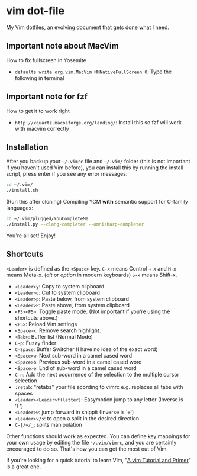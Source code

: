 vim dot-file
===========

My Vim dotfiles, an evolving document that gets done what I need.

## Important note about MacVim
How to fix fullscreen in Yosemite
* `defaults write org.vim.MacVim MMNativeFullScreen 0`: Type the following in terminal

## Important note for fzf
How to get it to work right
* `http://xquartz.macosforge.org/landing/`: Install this so fzf will work with macvim correctly

## Installation

After you backup your `~/.vimrc` file and `~/.vim/` folder (this is not important if you haven't used Vim before), you can install this by running the install script, press enter if you see any error messages:

```bash
cd ~/.vim/
./install.sh
```
(Run this after cloning)
Compiling YCM **with** semantic support for C-family languages:
```bash
cd ~/.vim/plugged/YouCompleteMe
./install.py --clang-completer --omnisharp-completer
```

You're all set! Enjoy!

## Shortcuts

`<Leader>` is defined as the `<Space>` key. `C-x` means Control + x and `M-x` means Meta-x. (*alt* or *option* in modern keyboards) `S-x` means Shift-x.

* `<Leader>y`: Copy to system clipboard
* `<Leader>d`: Cut to system clipboard
* `<Leader>p`: Paste below, from system clipboard
* `<Leader>P`: Paste above, from system clipboard
* `<F5><F5>`: Toggle paste mode. (Not important if you're using the shortcuts above.)
* `<F5>`: Reload Vim settings
* `<Space>x`: Remove search highlight.
* `<Tab>`: Buffer list (Normal Mode)
* `C-p`: Fuzzy finder
* `C-Space`: Buffer Switcher (I have no idea of the exact word)
* `<Space>w`: Next sub-word in a camel cased word
* `<Space>b`: Previous sub-word in a camel cased word
* `<Space>e`: End of sub-word in a camel cased word
* `C-n`: Add the next occurrence of the selection to the multiple cursor selection
* `:retab`: "retabs" your file acording to vimrc e.g. replaces all tabs with spaces
* `<Leader><Leader>f(letter)`: Easymotion jump to any letter (Inverse is 'F')
* `<Leader>w`: jump forward in snippit (Inverse is 'e')
* `<Leader>v/s`: to open a split in the desired direction
* `C-|/=/_`: splits manipulation

Other functions should work as expected. You can define key mappings for your own usage by editing the file `~/.vim/vimrc`, and you are certainly encouraged to do so. That's how you can get the most out of Vim.

If you're looking for a quick tutorial to learn Vim, "[A vim Tutorial and Primer](https://danielmiessler.com/study/vim/)" is a great one.

